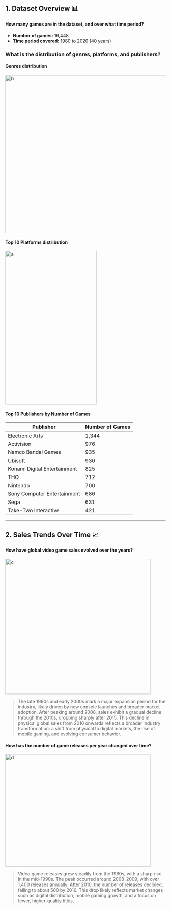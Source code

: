 ## 1. Dataset Overview 📊

#### How many games are in the dataset, and over what time period?

- **Number of games:** 16,448  
- **Time period covered:** 1980 to 2020 (40 years)

### What is the distribution of genres, platforms, and publishers?

#### Genres distribution  
<img width="556" height="496" alt="b" src="https://github.com/user-attachments/assets/a80593bd-fe8f-45f2-aa64-cf376d75163a" />



#### Top 10 Platforms distribution  
<img width="287" height="482" alt="a" src="https://github.com/user-attachments/assets/12aeac71-8794-4af2-a035-e07d9bc6d409" />


#### Top 10 Publishers by Number of Games

| Publisher                    | Number of Games |
| ----------------------------|---------------- |
| Electronic Arts             | 1,344           |
| Activision                 | 976             |
| Namco Bandai Games         | 935             |
| Ubisoft                    | 930             |
| Konami Digital Entertainment | 825           |
| THQ                        | 712             |
| Nintendo                   | 700             |
| Sony Computer Entertainment | 686            |
| Sega                       | 631             |
| Take-Two Interactive       | 421             |


---

## **2. Sales Trends Over Time 📈**

#### How have **global video game sales** evolved over the years?
  <img width="456" height="424" alt="c" src="https://github.com/user-attachments/assets/bd16b241-e054-4e0c-87fc-d0ab73378ce4" />

>The late 1990s and early 2000s mark a major expansion period for the industry, likely driven by new console launches and broader market adoption. After peaking around 2008, sales exhibit a gradual decline through the 2010s, dropping sharply after 2015. This decline in physical global sales from 2010 onwards reflects a broader industry transformation: a shift from physical to digital markets, the rise of mobile gaming, and evolving consumer behavior.

#### How has the number of game releases per year changed over time?
<img width="456" height="352" alt="d" src="https://github.com/user-attachments/assets/62f6a22b-b8cc-4e1d-ab64-9fd362ee7c9d" />

> Video game releases grew steadily from the 1980s, with a sharp rise in the mid-1990s. The peak occurred around 2008–2009, with over 1,400 releases annually. After 2010, the number of releases declined, falling to about 500 by 2016. This drop likely reflects market changes such as digital distribution, mobile gaming growth, and a focus on fewer, higher-quality titles.


